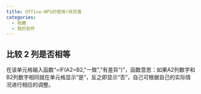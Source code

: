```yaml
---
title: Office-WPS的使用(待完善
categories:
  - 收藏
  - 我的软件
---
```


## 比较 2 列是否相等

在该单元格输入函数“=IF(A2=B2,"一致","有差异")”，函数意思：如果A2列数字和B2列数字相同就在单元格显示“是”，反之即显示“否”，自己可根据自己的实际情况进行相应的调整。
